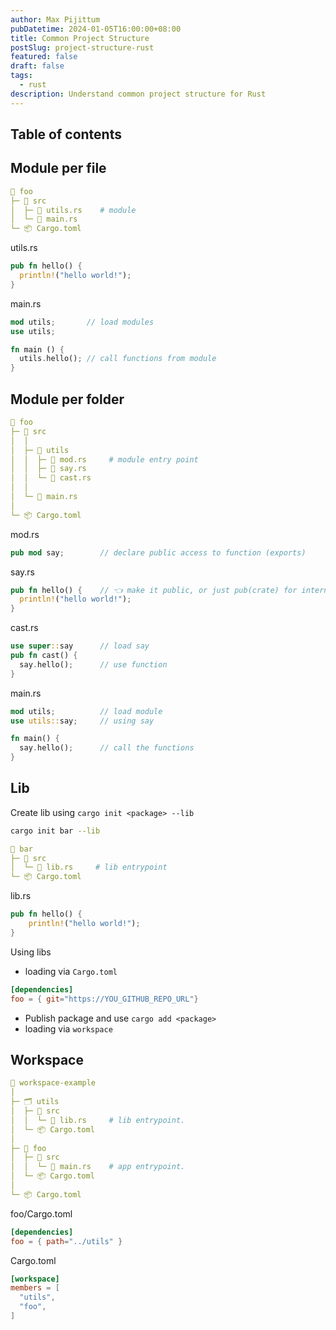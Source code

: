 ```yaml
---
author: Max Pijittum
pubDatetime: 2024-01-05T16:00:00+08:00
title: Common Project Structure
postSlug: project-structure-rust
featured: false
draft: false
tags:
  - rust
description: Understand common project structure for Rust
---
```


## Table of contents

## Module per file

```yml
📂 foo
├─ 📂 src
│  ├─ 📄 utils.rs    # module
│  └─ 📄 main.rs
└─ 📦 Cargo.toml
```

utils.rs

```rust
pub fn hello() {
  println!("hello world!");
}
```

main.rs

```rust
mod utils;       // load modules
use utils;

fn main () {
  utils.hello(); // call functions from module
}
```

## Module per folder

```yml
📂 foo
├─ 📂 src
│  │
│  ├─ 📂 utils
│  │  ├─ 📄 mod.rs     # module entry point
│  │  ├─ 📄 say.rs
│  │  └─ 📄 cast.rs
│  │
│  └─ 📄 main.rs
│
└─ 📦 Cargo.toml
```

mod.rs

```rust
pub mod say;        // declare public access to function (exports)
```

say.rs

```rust
pub fn hello() {    // 👈 make it public, or just pub(crate) for internal use.
  println!("hello world!");
}
```

cast.rs

```rust
use super::say      // load say
pub fn cast() {
  say.hello();      // use function
}
```

main.rs

```rust
mod utils;          // load module
use utils::say;     // using say

fn main() {
  say.hello();      // call the functions
}
```

## Lib

Create lib using `cargo init <package> --lib`

```sh
cargo init bar --lib
```

```yml
📂 bar
├─ 📂 src
│  └─ 📄 lib.rs     # lib entrypoint
└─ 📦 Cargo.toml
```

lib.rs

```rust
pub fn hello() {
    println!("hello world!");
}
```

Using libs

- loading via `Cargo.toml`

```toml
[dependencies]
foo = { git="https://YOU_GITHUB_REPO_URL"}
```

- Publish package and use `cargo add <package>`
- loading via `workspace`

## Workspace

```yml
📂 workspace-example
│
├─ 🗂 utils
│  ├─ 📂 src
│  │  └─ 📄 lib.rs     # lib entrypoint.
│  └─ 📦 Cargo.toml
│
├─ 📂 foo
│  ├─ 📂 src
│  │  └─ 📄 main.rs    # app entrypoint.
│  └─ 📦 Cargo.toml
│
└─ 📦 Cargo.toml
```

foo/Cargo.toml

```toml
[dependencies]
foo = { path="../utils" }
```

Cargo.toml

```toml
[workspace]
members = [
  "utils",
  "foo",
]
```
